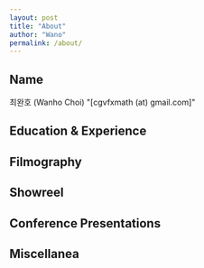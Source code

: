 ```yaml
---
layout: post
title: "About"
author: "Wano"
permalink: /about/
---
```


## Name
최완호 (Wanho Choi) "[cgvfxmath (at) gmail.com]"

## Education & Experience


## Filmography


## Showreel


## Conference Presentations


## Miscellanea
